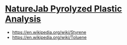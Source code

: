# [NatureJab Pyrolyzed Plastic Analysis](https://youtu.be/z_MqqLgTNLQ)
- https://en.wikipedia.org/wiki/Styrene
- https://en.wikipedia.org/wiki/Toluene
